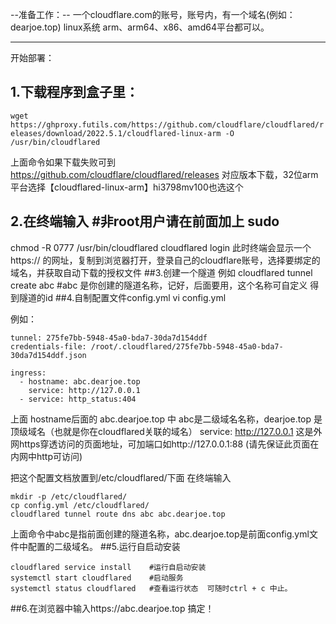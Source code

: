 --准备工作：--
一个cloudflare.com的账号，账号内，有一个域名(例如：dearjoe.top)
linux系统 arm、arm64、x86、amd64平台都可以。
-- --
开始部署：
## 1.下载程序到盒子里：
`wget https://ghproxy.futils.com/https://github.com/cloudflare/cloudflared/releases/download/2022.5.1/cloudflared-linux-arm -O /usr/bin/cloudflared`

上面命令如果下载失败可到 https://github.com/cloudflare/cloudflared/releases 对应版本下载，32位arm平台选择【cloudflared-linux-arm】hi3798mv100也选这个


## 2.在终端输入 #非root用户请在前面加上 sudo
chmod -R 0777 /usr/bin/cloudflared
cloudflared login
此时终端会显示一个https:// 的网址，复制到浏览器打开，登录自己的cloudflare账号，选择要绑定的域名，并获取自动下载的授权文件
##3.创建一个隧道
例如
cloudflared tunnel create abc #abc 是你创建的隧道名称，记好，后面要用，这个名称可自定义
得到隧道的id
##4.自制配置文件config.yml
vi config.yml

例如：
```
tunnel: 275fe7bb-5948-45a0-bda7-30da7d154ddf
credentials-file: /root/.cloudflared/275fe7bb-5948-45a0-bda7-30da7d154ddf.json

ingress:
  - hostname: abc.dearjoe.top
    service: http://127.0.0.1
  - service: http_status:404
```
上面 hostname后面的 abc.dearjoe.top 中 abc是二级域名名称，dearjoe.top 是顶级域名（也就是你在cloudflared关联的域名）
service: http://127.0.0.1 这是外网https穿透访问的页面地址，可加端口如http://127.0.0.1:88 (请先保证此页面在内网中http可访问)

把这个配置文档放置到/etc/cloudflared/下面
在终端输入
```
mkdir -p /etc/cloudflared/
cp config.yml /etc/cloudflared/
cloudflared tunnel route dns abc abc.dearjoe.top
```
上面命令中abc是指前面创建的隧道名称，abc.dearjoe.top是前面config.yml文件中配置的二级域名。
##5.运行自启动安装
```
cloudflared service install    #运行自启动安装
systemctl start cloudflared    #启动服务
systemctl status cloudflared   #查看运行状态  可随时ctrl + c 中止。
```
##6.在浏览器中输入https://abc.dearjoe.top
搞定！